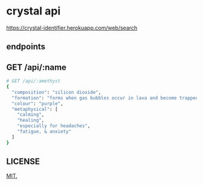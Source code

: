 crystal api
===========

https://crystal-identifier.herokuapp.com/web/search

endpoints
---------

## GET /api/:name
```bash
# GET /api/:amethyst
{
  "composition": "silicon dioxide",
  "formation": "forms when gas bubbles occur in lava and become trapped",
  "colour": "purple",
  "metaphysical": [
    "calming",
    "healing",
    "especially for headaches",
    "fatigue, & anxiety"
  ]
}
```

LICENSE
-------

[MIT.](LICENSE)
